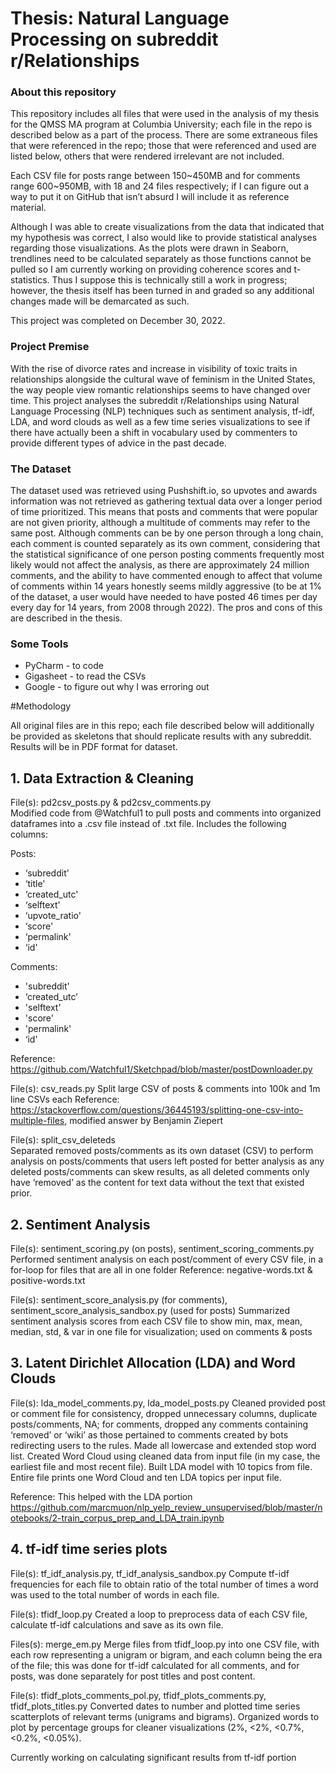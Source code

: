 # Thesis: Natural Language Processing on subreddit r/Relationships

### About this repository
This repository includes all files that were used in the analysis of my thesis for the QMSS MA program at Columbia University; each file in the repo is described below as a part of the process. There are some extraneous files that were referenced in the repo; those that were referenced and used are listed below, others that were rendered irrelevant are not included.

Each CSV file for posts range between 150~450MB and for comments range 600~950MB, with 18 and 24 files respectively; if I can figure out a way to put it on GitHub that isn’t absurd I will include it as reference material.

Although I was able to create visualizations from the data that indicated that my hypothesis was correct, I also would like to provide statistical analyses regarding those visualizations. As the plots were drawn in Seaborn, trendlines need to be calculated separately as those functions cannot be pulled so I am currently working on providing coherence scores and t-statistics. Thus I suppose this is technically still a work in progress; however, the thesis itself has been turned in and graded so any additional changes made will be demarcated as such.

This project was completed on December 30, 2022.

### Project Premise
With the rise of divorce rates and increase in visibility of toxic traits in relationships alongside the cultural wave of feminism in the United States, the way people view romantic relationships seems to have changed over time. This project analyses the subreddit r/Relationships using Natural Language Processing (NLP) techniques such as sentiment analysis, tf-idf, LDA, and word clouds as well as a few time series visualizations to see if there have actually been a shift in vocabulary used by commenters to provide different types of advice in the past decade.

### The Dataset
The dataset used was retrieved using Pushshift.io, so upvotes and awards information was not retrieved as gathering textual data over a longer period of time prioritized. This means that posts and comments that were popular are not given priority, although a multitude of comments may refer to the same post. Although comments can be by one person through a long chain, each comment is counted separately as its own comment, considering that the statistical significance of one person posting comments frequently most likely would not affect the analysis, as there are approximately 24 million comments, and the ability to have commented enough to affect that volume of comments within 14 years honestly seems mildly aggressive (to be at 1% of the dataset, a user would have needed to have posted 46 times per day every day for 14 years, from 2008 through 2022). The pros and cons of this are described in the thesis.

### Some Tools
- PyCharm - to code
- Gigasheet - to read the CSVs
- Google - to figure out why I was erroring out

#Methodology

All original files are in this repo; each file described below will additionally be provided as skeletons that should replicate results with any subreddit. Results will be in PDF format for dataset.

## 1. Data Extraction & Cleaning

File(s): pd2csv_posts.py & pd2csv_comments.py  
Modified code from @Watchful1 to pull posts and comments into organized dataframes into a .csv file instead of .txt file. Includes the following columns:

Posts:
- ‘subreddit'
- ‘title'
- ‘created_utc'
- ‘selftext'
- ‘upvote_ratio'
- ‘score'
- ‘permalink'
- ‘id'

Comments:
- 'subreddit'
- ‘created_utc’
- 'selftext'
- 'score'
- 'permalink'
- ‘id'

Reference: https://github.com/Watchful1/Sketchpad/blob/master/postDownloader.py

File(s): csv_reads.py
Split large CSV of posts & comments into 100k and 1m line CSVs each
Reference: https://stackoverflow.com/questions/36445193/splitting-one-csv-into-multiple-files, modified answer by Benjamin Ziepert

File(s): split_csv_deleteds  
Separated removed posts/comments as its own dataset (CSV) to perform analysis on posts/comments that users left posted for better analysis as any deleted posts/comments can skew results, as all deleted comments only have ‘removed’ as the content for text data without the text that existed prior.


## 2. Sentiment Analysis

File(s): sentiment_scoring.py (on posts), sentiment_scoring_comments.py
Performed sentiment analysis on each post/comment of every CSV file, in a for-loop for files that are all in one folder
Reference: negative-words.txt & positive-words.txt

File(s): sentiment_score_analysis.py (for comments), sentiment_score_analysis_sandbox.py (used for posts)
Summarized sentiment analysis scores from each CSV file to show min, max, mean, median, std, & var in one file for visualization; used on comments & posts  


## 3. Latent Dirichlet Allocation (LDA) and Word Clouds

File(s): lda_model_comments.py, lda_model_posts.py
Cleaned provided post or comment file for consistency, dropped unnecessary columns, duplicate posts/comments, NA; for comments, dropped any comments containing ‘removed’ or ‘wiki’ as those pertained to comments created by bots redirecting users to the rules. Made all lowercase and extended stop word list. Created Word Cloud using cleaned data from input file (in my case, the earliest file and most recent file). Built LDA model with 10 topics from file. Entire file prints one Word Cloud and ten LDA topics per input file.

Reference:
This helped with the LDA portion
https://github.com/marcmuon/nlp_yelp_review_unsupervised/blob/master/notebooks/2-train_corpus_prep_and_LDA_train.ipynb


## 4. tf-idf time series plots

File(s): tf_idf_analysis.py, tf_idf_analysis_sandbox.py
Compute tf-idf frequencies for each file to obtain ratio of the total number of times a word was used to the total number of words in each file.


File(s): tfidf_loop.py
Created a loop to preprocess data of each CSV file, calculate tf-idf calculations and save as its own file.


Files(s): merge_em.py
Merge files from tfidf_loop.py into one CSV file, with each row representing a unigram or bigram, and each column being the era of the file; this was done for tf-idf calculated for all comments, and for posts, was done separately for post titles and post content.


File(s): tfidf_plots_comments_pol.py, tfidf_plots_comments.py, tfidf_plots_titles.py
Converted dates to number and plotted time series scatterplots of relevant terms (unigrams and bigrams). Organized words to plot by percentage groups for cleaner visualizations (2%, <2%, <0.7%, <0.2%, <0.05%).


Currently working on calculating significant results from tf-idf portion
